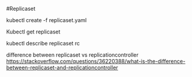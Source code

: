 #Replicaset

kubectl create -f replicaset.yaml


Kubectl get replicaset

kubectl describe replicaset rc

difference between replicaset vs replicationcontroller
https://stackoverflow.com/questions/36220388/what-is-the-difference-between-replicaset-and-replicationcontroller
